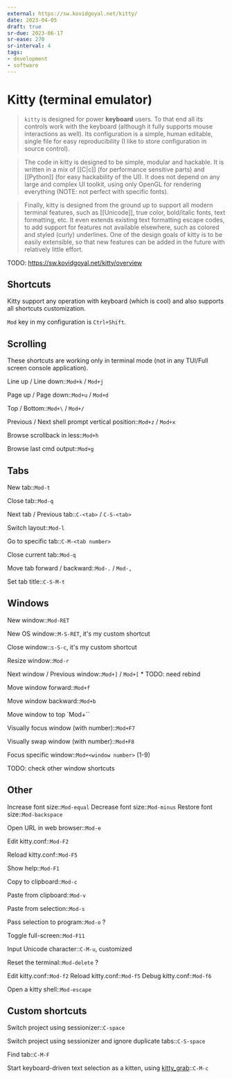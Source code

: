 ```yaml
---
external: https://sw.kovidgoyal.net/kitty/
date: 2023-04-05
draft: true
sr-due: 2023-06-17
sr-ease: 270
sr-interval: 4
tags:
- development
- software
---
```


# Kitty (terminal emulator)

> `kitty` is designed for power **keyboard** users. To that end all its controls
> work with the keyboard (although it fully supports mouse interactions as
> well). Its configuration is a simple, human editable, single file for easy
> reproducibility (I like to store configuration in source control).

> The code in kitty is designed to be simple, modular and hackable. It is
> written in a mix of [[C|c]] (for
> performance sensitive parts) and [[Python]] (for easy hackability
> of the UI). It does not depend on any large and complex UI toolkit, using only
> OpenGL for rendering everything (NOTE: not perfect with specific fonts).

> Finally, kitty is designed from the ground up to support all modern terminal
> features, such as [[Unicode]], true color, bold/italic fonts,
> text formatting, etc. It even extends existing text formatting escape codes,
> to add support for features not available elsewhere, such as colored and
> styled (curly) underlines. One of the design goals of kitty is to be easily
> extensible, so that new features can be added in the future with relatively
> little effort.

TODO: https://sw.kovidgoyal.net/kitty/overview

## Shortcuts

Kitty support any operation with keyboard (which is cool) and also supports all
shortcuts customization.

`Mod` key in my configuration is `Ctrl+Shift`.

## Scrolling

These shortcuts are working only in terminal mode (not in any TUI/Full screen
console application).

Line up / Line down::`Mod+k` / `Mod+j`

Page up / Page down::`Mod+u` / `Mod+d`

Top / Bottom::`Mod+\` / `Mod+/`

Previous / Next shell prompt vertical position::`Mod+z` / `Mod+x`

Browse scrollback in less::`Mod+h`

Browse last cmd output::`Mod+g`

## Tabs

New tab::`Mod-t`

Close tab::`Mod-q`

Next tab / Previous tab::`C-<tab>` / `C-S-<tab>`

Switch layout::`Mod-l`

Go to specific tab::`C-M-<tab number>`

Close current tab::`Mod-q`

Move tab forward / backward::`Mod-.` / `Mod-,`

Set tab title::`C-S-M-t`

## Windows

New window::`Mod-RET`

New OS window::`M-S-RET`, it's my custom shortcut

Close window::`s-S-c`, it's my custom shortcut

Resize window::`Mod-r`

Next window / Previous window::`Mod+]` / `Mod+[` * TODO: need rebind

Move window forward::`Mod+f`

Move window backward::`Mod+b`

Move window to top `Mod+\``

Visually focus window (with number)::`Mod+F7`

Visually swap window (with number)::`Mod+F8`

Focus specific window::`Mod+<window number>` (1-9)

TODO: check other window shortcuts

## Other

Increase font size::`Mod-equal`
Decrease font size::`Mod-minus`
Restore font size::`Mod-backspace`

Open URL in web browser::`Mod-e`

Edit kitty.conf::`Mod-F2`

Reload kitty.conf::`Mod-F5`

Show help::`Mod-F1`

Copy to clipboard::`Mod-c`

Paste from clipboard::`Mod-v`

Paste from selection::`Mod-s`

Pass selection to program::`Mod-o` ?

Toggle full-screen::`Mod-F11`

Input Unicode character::`C-M-u`, customized

Reset the terminal::`Mod-delete` ?

Edit kitty.conf::`Mod-f2`
Reload kitty.conf::`Mod-f5`
Debug kitty.conf::`Mod-f6`

Open a kitty shell::`Mod-escape`

## Custom shortcuts

Switch project using sessionizer::`C-space`

Switch project using sessionizer and ignore duplicate tabs::`C-S-space`

Find tab::`C-M-F`

Start keyboard-driven text selection as a kitten, using [kitty_grab](https://github.com/yurikhan/kitty_grab)::`C-M-c`
